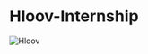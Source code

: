 # Hloov-Internship

![Hloov](https://media-exp1.licdn.com/dms/image/C4E0BAQGIsTwFYRHGzw/company-logo_200_200/0/1630223762910?e=2159024400&v=beta&t=uxTExMqPHKd-_5TF7L4tW3Uf1fbpb7tVqlsS1KhitKM)
